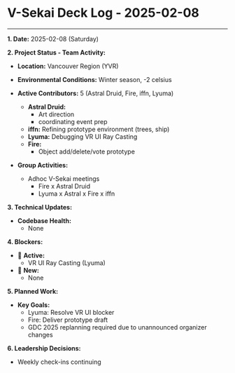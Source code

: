 # V-Sekai Deck Log - 2025-02-08

---

**1. Date:** 2025-02-08 (Saturday)

**2. Project Status - Team Activity:**

- **Location:** Vancouver Region (YVR)
- **Environmental Conditions:** Winter season, -2 celsius
- **Active Contributors:** 5 (Astral Druid, Fire, iffn, Lyuma)

  - **Astral Druid:** 
    * Art direction
    * coordinating event prep
  - **iffn:** Refining prototype environment (trees, ship)
  - **Lyuma:** Debugging VR UI Ray Casting
  - **Fire:** 
    * Object add/delete/vote prototype

- **Group Activities:**
  - Adhoc V-Sekai meetings
    * Fire x Astral Druid
    * Lyuma x Astral x Fire x iffn

**3. Technical Updates:**

- **Codebase Health:**
  - None

**4. Blockers:**

- 🛑 **Active:**
  - VR UI Ray Casting (Lyuma)
- 🛑 **New:**
  - None

**5. Planned Work:**

- **Key Goals:**
  - Lyuma: Resolve VR UI blocker
  - Fire: Deliver prototype draft
  - GDC 2025 replanning required due to unannounced organizer changes

**6. Leadership Decisions:**

- Weekly check-ins continuing
